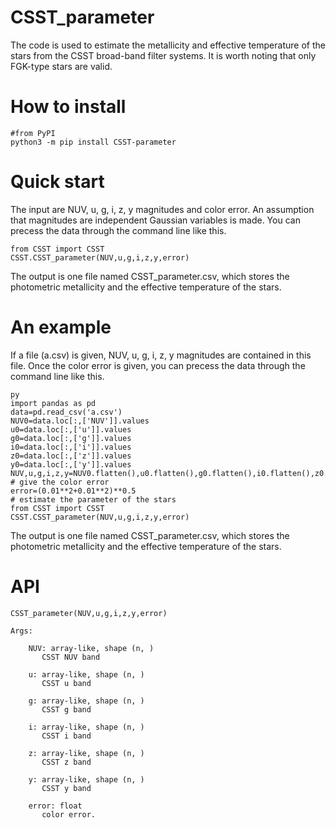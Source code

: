 # CSST_parameter
The code is used to estimate the metallicity and effective temperature of the stars from the CSST broad-band filter systems. It is worth noting that only FGK-type stars are valid.
# How to install

    #from PyPI
    python3 -m pip install CSST-parameter
# Quick start 
The input are NUV, u, g, i, z, y magnitudes and color error. An assumption that magnitudes are independent Gaussian variables is made. You can precess the data through the command line like this. 

    from CSST import CSST
    CSST.CSST_parameter(NUV,u,g,i,z,y,error) 
The output is one file named CSST_parameter.csv, which stores the photometric metallicity and the effective temperature of the stars.
# An example
If a file (a.csv) is given, NUV, u, g, i, z, y magnitudes are contained in this file. Once the color error is given, you can precess the data through the command line like this.

    py
    import pandas as pd
    data=pd.read_csv('a.csv')
    NUV0=data.loc[:,['NUV']].values
    u0=data.loc[:,['u']].values
    g0=data.loc[:,['g']].values
    i0=data.loc[:,['i']].values
    z0=data.loc[:,['z']].values
    y0=data.loc[:,['y']].values
    NUV,u,g,i,z,y=NUV0.flatten(),u0.flatten(),g0.flatten(),i0.flatten(),z0.flatten(),y0.flatten()
    # give the color error
    error=(0.01**2+0.01**2)**0.5
    # estimate the parameter of the stars 
    from CSST import CSST
    CSST.CSST_parameter(NUV,u,g,i,z,y,error)           
The output is one file named CSST_parameter.csv, which stores the photometric metallicity and the effective temperature of the stars.
# API

    CSST_parameter(NUV,u,g,i,z,y,error)
           
    Args:      
        
        NUV: array-like, shape (n, )
           CSST NUV band
        
        u: array-like, shape (n, )
           CSST u band
        
        g: array-like, shape (n, )
           CSST g band
           
        i: array-like, shape (n, )
           CSST i band

        z: array-like, shape (n, )
           CSST z band
           
        y: array-like, shape (n, )
           CSST y band           
           
        error: float
           color error.     
